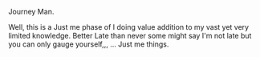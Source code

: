 Journey Man.
 
Well, this is a Just me phase of I doing value addition to my vast yet very limited knowledge. Better Late than never some might say I'm not late but you can only gauge yourself,,, ... Just me things.